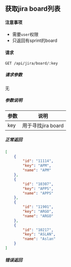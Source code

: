 ## 获取jira board列表

#### 注意事项

- 需要`user`权限
- 只返回有sprint的board

#### 请求

```
GET /api/jira/board/:key
```

##### 请求参数

无

##### 参数说明

| 参数 | 说明 |
| --- | --- |
| key | 用于寻找jira board |


##### 正常返回

```json
[
    {
        "id": "11114",
        "key": "APM",
        "name": "APM"
    },
    {
        "id": "10307",
        "key": "APPS",
        "name": "APPS"
    },
    {
        "id": "11901",
        "key": "ARGO",
        "name": "ARGO"
    },
    {
        "id": "10217",
        "key": "ASLAN",
        "name": "Aslan"
    }
]
```

##### 错误返回
